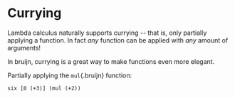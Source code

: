 # Currying

Lambda calculus naturally supports currying -- that is, only partially
applying a function. In fact *any* function can be applied with *any*
amount of arguments!

In bruijn, currying is a great way to make functions even more elegant.

Partially applying the `mul`{.bruijn} function:

``` bruijn
six [0 (+3)] (mul (+2))
```
